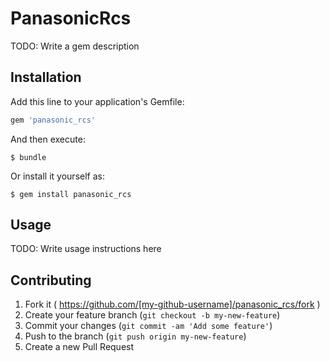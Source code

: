 # PanasonicRcs

TODO: Write a gem description

## Installation

Add this line to your application's Gemfile:

```ruby
gem 'panasonic_rcs'
```

And then execute:

    $ bundle

Or install it yourself as:

    $ gem install panasonic_rcs

## Usage

TODO: Write usage instructions here

## Contributing

1. Fork it ( https://github.com/[my-github-username]/panasonic_rcs/fork )
2. Create your feature branch (`git checkout -b my-new-feature`)
3. Commit your changes (`git commit -am 'Add some feature'`)
4. Push to the branch (`git push origin my-new-feature`)
5. Create a new Pull Request
